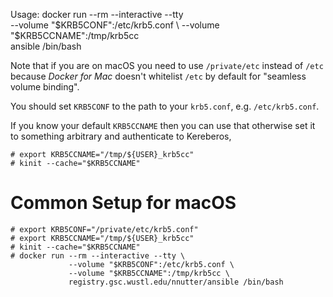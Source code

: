 Usage: docker run --rm --interactive --tty \
                  --volume "$KRB5CONF":/etc/krb5.conf \
                  --volume "$KRB5CCNAME":/tmp/krb5cc \
                  ansible /bin/bash

Note that if you are on macOS you need to use `/private/etc` instead of `/etc`
because _Docker for Mac_ doesn't whitelist `/etc` by default for "seamless
volume binding".

You should set `KRB5CONF` to the path to your `krb5.conf`, e.g.
`/etc/krb5.conf`.

If you know your default `KRB5CCNAME` then you can use that otherwise set it to
something arbitrary and authenticate to Kereberos,

    # export KRB5CCNAME="/tmp/${USER}_krb5cc"
    # kinit --cache="$KRB5CCNAME"

# Common Setup for macOS

    # export KRB5CONF="/private/etc/krb5.conf"
    # export KRB5CCNAME="/tmp/${USER}_krb5cc"
    # kinit --cache="$KRB5CCNAME"
    # docker run --rm --interactive --tty \
                 --volume "$KRB5CONF":/etc/krb5.conf \
                 --volume "$KRB5CCNAME":/tmp/krb5cc \
                 registry.gsc.wustl.edu/nnutter/ansible /bin/bash
